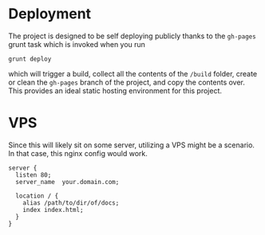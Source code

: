 # Deployment

The project is designed to be self deploying publicly thanks to the `gh-pages` grunt task which is invoked when you run 
```
grunt deploy
```
which will trigger a build, collect all the contents of the `/build` folder, create or clean the `gh-pages` branch of the project, and copy the contents over. This provides an ideal static hosting environment for this project.

# VPS

Since this will likely sit on some server, utilizing a VPS might be a scenario. In that case, this nginx config would work.

```
server {
  listen 80;
  server_name  your.domain.com;

  location / {
    alias /path/to/dir/of/docs;
    index index.html;
  }
}
```